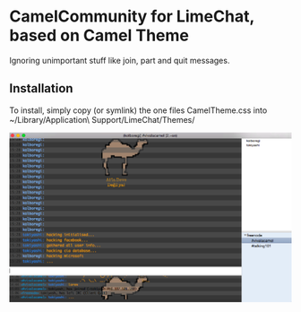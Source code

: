 # CamelCommunity for LimeChat, based on Camel Theme

Ignoring unimportant stuff like join, part and quit messages.

## Installation

To install, simply copy (or symlink) the one files CamelTheme.css
into ~/Library/Application\ Support/LimeChat/Themes/

![Camel Theme form LimeChat](https://raw.githubusercontent.com/DevCamel/CamelTheme/master/ScreenShot.png)
